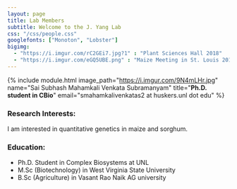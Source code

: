 ```yaml
---
layout: page
title: Lab Members
subtitle: Welcome to the J. Yang Lab
css: "/css/people.css"
googlefonts: ["Monoton", "Lobster"]
bigimg:
  - "https://i.imgur.com/rC2GEi7.jpg?1" : "Plant Sciences Hall 2018"
  - "https://i.imgur.com/eGQ5UBE.png" : "Maize Meeting in St. Louis 2019"
---
```



{% include module.html 
image_path="https://i.imgur.com/9N4mLHr.jpg" 
name="Sai Subhash Mahamkali Venkata Subramanyam" 
title="__Ph.D. student in CBio__" 
email="smahamkalivenkatas2 at huskers.unl dot edu"
%}


### Research Interests:

I am interested in quantitative genetics in maize and sorghum.

### Education:

- Ph.D. Student in Complex Biosystems at UNL
- M.Sc (Biotechnology) in West Virginia State University
- B.Sc (Agriculture) in Vasant Rao Naik AG university



